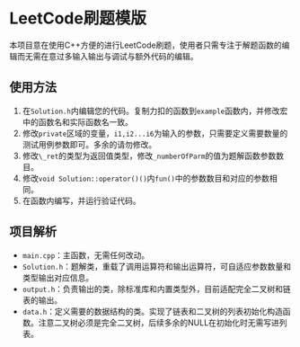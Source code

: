 # LeetCode刷题模版

本项目意在使用C++方便的进行LeetCode刷题，使用者只需专注于解题函数的编辑而无需在意过多输入输出与调试与额外代码的编辑。

## 使用方法

1. 在`Solution.h`内编辑您的代码。复制力扣的函数到`example`函数内，并修改宏中的函数名和实际函数名一致。
2. 修改`private`区域的变量，`i1,i2...i6`为输入的参数，只需要定义需要数量的测试用例参数即可。多余的请勿修改。
3. 修改`\_ret`的类型为返回值类型，修改`_numberOfParm`的值为题解函数参数数目。
4. 修改`void Solution::operator()()`内`fun()`中的参数数目和对应的参数相同。
5. 在函数内编写，并运行验证代码。


## 项目解析
* `main.cpp`：主函数，无需任何改动。
* `Solution.h`：题解类，重载了调用运算符和输出运算符，可自适应参数数量和类型输出对应信息。
* `output.h`：负责输出的类，除标准库和内置类型外，目前适配完全二叉树和链表的输出。
* `data.h`：定义需要的数据结构的类。实现了链表和二叉树的列表初始化构造函数。注意二叉树必须是完全二叉树，后续多余的NULL在初始化时无需写进列表。